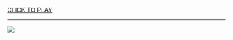 
<a href="https://premium76.site?title=banana_games_unblocked&ref=13M">CLICK TO PLAY</a></h3>
<hr>

<a href="https://premium76.site?title=banana_games_unblocked&ref=13M"><img src="https://clearcache.store/games.png"></a>


